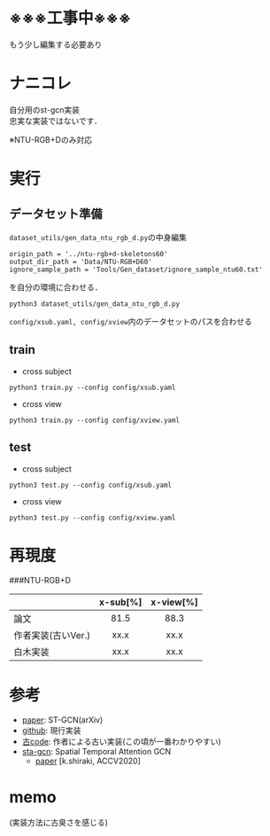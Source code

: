 # ※※※工事中※※※　
もう少し編集する必要あり

# ナニコレ  
自分用のst-gcn実装  
忠実な実装ではないです．  

※NTU-RGB+Dのみ対応

# 実行

## データセット準備
``dataset_utils/gen_data_ntu_rgb_d.py``の中身編集
```
origin_path = '../ntu-rgb+d-skeletons60'
output_dir_path = 'Data/NTU-RGB+D60'
ignore_sample_path = 'Tools/Gen_dataset/ignore_sample_ntu60.txt'
```
を自分の環境に合わせる．

```
python3 dataset_utils/gen_data_ntu_rgb_d.py
```

``config/xsub.yaml, config/xview``内のデータセットのパスを合わせる

## train
- cross subject  
```
python3 train.py --config config/xsub.yaml
```
- cross view
```
python3 train.py --config config/xview.yaml
```

## test
- cross subject  
```
python3 test.py --config config/xsub.yaml
```
- cross view
```
python3 test.py --config config/xview.yaml
```


# 再現度
###NTU-RGB+D  

|      | x-sub[\%] | x-view[%] |
| :--- | :---: | :---: |
| 論文　| 81.5  | 88.3  |
|作者実装(古いVer.)| xx.x | xx.x |
| 白木実装　| xx.x  | xx.x  |


# 参考
- [paper](https://arxiv.org/pdf/1801.07455.pdf): ST-GCN(arXiv)  
- [github](https://github.com/yysijie/st-gcn): 現行実装  
- [古code](): 作者による古い実装(この頃が一番わかりやすい)  
- [sta-gcn](https://github.com/machine-perception-robotics-group/SpatialTemporalAttentionGCN): Spatial Temporal Attention GCN 
  - [paper](https://openaccess.thecvf.com/content/ACCV2020/html/Shiraki_Spatial_Temporal_Attention_Graph_Convolutional_Networks_with_Mechanics-Stream_for_Skeleton-based_ACCV_2020_paper.html)
  \[k.shiraki, ACCV2020\]
  
# memo
(実装方法に古臭さを感じる)